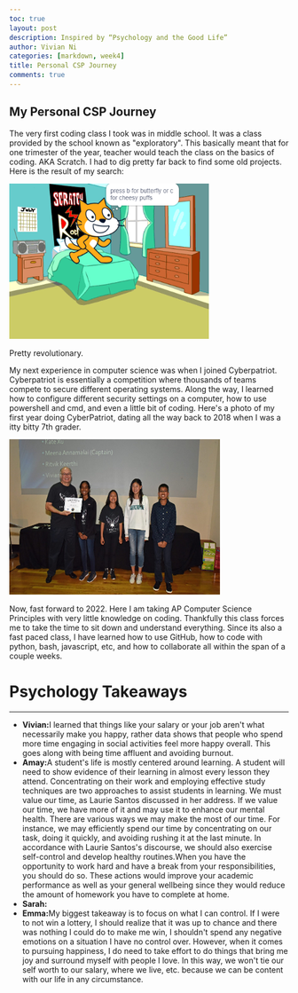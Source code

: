 ```yaml
---
toc: true
layout: post
description: Inspired by “Psychology and the Good Life”
author: Vivian Ni
categories: [markdown, week4]
title: Personal CSP Journey
comments: true
---
```


## My Personal CSP Journey
The very first coding class I took was in middle school. It was a class provided by the school known as "exploratory". This basically meant that for one trimester of the year, teacher would teach the class on the basics of coding. AKA Scratch. I had to dig pretty far back to find some old projects. Here is the result of my search:

<img src ="https://github.com/vivianknee/FastPages/blob/master/images/scratch.PNG?raw=true" width="360" height="280">

Pretty revolutionary.

My next experience in computer science was when I joined Cyberpatriot. Cyberpatriot is essentially a competition where thousands of teams compete to secure different operating systems. Along the way, I learned how to configure different security settings on a computer, how to use powershell and cmd, and even a little bit of coding. Here's a photo of my first year doing CyberPatriot, dating all the way back to 2018 when I was a itty bitty 7th grader.

<img src ="https://github.com/vivianknee/FastPages/blob/master/images/cyber.png?raw=true" width="380" height="280">

Now, fast forward to 2022. Here I am taking AP Computer Science Principles with very little knowledge on coding. Thankfully this class forces me to take the time to sit down and understand everything. Since its also a fast paced class, I have learned how to use GitHub, how to code with python, bash, javascript, etc, and how to collaborate all within the span of a couple weeks.

<h1><strong>Psychology Takeaways</strong></h1>
    <hr>
    <ul>
        <li><b>Vivian:</b>I learned that things like your salary or your job aren't what necessarily make you happy, rather data shows that people who spend more time engaging in social activities feel more happy overall. This goes along with being time affluent and avoiding burnout.</li>
        <li><b>Amay:</b>A student's life is mostly centered around learning. A student will need to show evidence of their learning in almost every lesson they attend. Concentrating on their work and employing effective study techniques are two approaches to assist students in learning. We must value our time, as Laurie Santos discussed in her address. If we value our time, we have more of it and may use it to enhance our mental health. There are various ways we may make the most of our time. For instance, we may efficiently spend our time by concentrating on our task, doing it quickly, and avoiding rushing it at the last minute. In accordance with Laurie Santos's discourse, we should also exercise self-control and develop healthy routines.When you have the opportunity to work hard and have a break from your responsibilities, you should do so. These actions would improve your academic performance as well as your general wellbeing since they would reduce the amount of homework you have to complete at home.</li>
        <li><b>Sarah:</b></li>
        <li><b>Emma:</b>My biggest takeaway is to focus on what I can control. If I were to not win a lottery, I should realize that it was up to chance and there was nothing I could do to make me win, I shouldn't spend any negative emotions on a situation I have no control over. However, when it comes to pursuing happiness, I do need to take effort to do things that bring me joy and surround myself with people I love. In this way, we won't tie our self worth to our salary, where we live, etc. because we can be content with our life in any circumstance.</li>
    </ul>